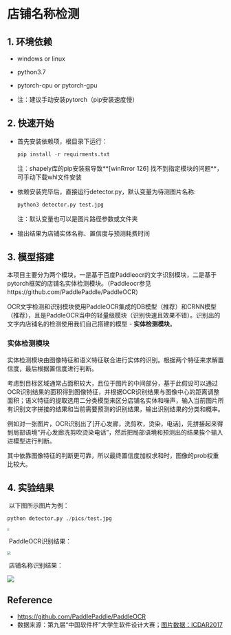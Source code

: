 # 店铺名称检测

## 1. 环境依赖

- windows or linux

- python3.7

- pytorch-cpu or pytorch-gpu

- 注：建议手动安装pytorch（pip安装速度慢）

  

## 2. 快速开始

- 首先安装依赖项，根目录下运行：

  ```python
  pip install -r requirments.txt
  ```

  注：shapely库的pip安装易导致**[winRrror 126] 找不到指定模块的问题**，可手动下载whl文件安装

- 依赖安装完毕后，直接运行detector.py，默认变量为待测图片名称:

  ```python
  python3 detector.py test.jpg
  ```

  注：默认变量也可以是图片路径参数或文件夹

- 输出结果为店铺实体名称、置信度与预测耗费时间

## 3. 模型搭建

​		本项目主要分为两个模块，一是基于百度Paddleocr的文字识别模块，二是基于pytorch框架的店铺名实体检测模块。（Paddleocr参见https://github.com/PaddlePaddle/PaddleOCR）

​		OCR文字检测和识别模块使用PaddleOCR集成的DB模型（推荐）和CRNN模型（推荐），且是PaddleOCR当中的轻量级模块（识别快速且效果不错）。识别出的文字内店铺名的检测使用我们自己搭建的模型 - **实体检测模块**。

### 	实体检测模块

​		实体检测模块由图像特征和语义特征联合进行实体的识别。根据两个特征来求解置信度，最后根据置信度进行判断。

​		考虑到目标区域通常占面积较大，且位于图片的中间部分，基于此假设可以通过OCR识别结果的面积得到图像特征，并根据OCR识别结果与图像中心的距离调整面积；语义特征的提取选用二分类模型来区分店铺名实体和噪声，输入当前图片所有识别文字拼接的结果和当前需要预测的识别结果，输出识别结果的分类和概率。

​		例如对一张图片，OCR识别出了[开心发廊，洗剪吹，烫染，电话]，先拼接起来得到局部语境“开心发廊洗剪吹烫染电话”，然后把局部语境和预测出的结果挨个输入进模型进行判断。

​		其中依靠图像特征的判断更可靠，所以最终置信度加权求和时，图像的prob权重比较大。

## 4. 实验结果

​		以下图所示图片为例：

```python
python detector.py ./pics/test.jpg
```

<img src="https://github.com/TheoRenLi/Corporate-named-entity-recognition/blob/main/pics/test.jpg" style="zoom: 33%;" align="center"/>

​		PaddleOCR识别结果：

<img src="https://github.com/TheoRenLi/Corporate-named-entity-recognition/blob/main/pics/ocr_result.jpg" style="zoom:50%;" align="center"/>

​		店铺名称识别结果：

<img src = "https://github.com/TheoRenLi/Corporate-named-entity-recognition/blob/main/pics/test_result.png" align="center">

## Reference

- https://github.com/PaddlePaddle/PaddleOCR
- 数据来源：第九届“中国软件杯”大学生软件设计大赛；[图片数据：ICDAR2017](http://rctw.vlrlab.net/dataset/)

